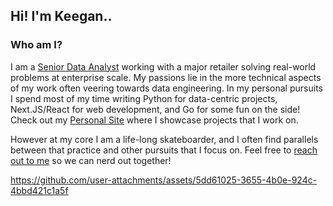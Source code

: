 ## Hi! I'm Keegan..

### Who am I?
I am a [Senior Data Analyst](https://www.linkedin.com/in/keeganpatton/) working with a major retailer solving real-world problems at enterprise scale. My passions lie in the more technical aspects of my work often veering towards data engineering. In my personal pursuits I spend most of my time writing Python for data-centric projects, Next.JS/React for web development, and Go for some fun on the side! Check out my [Personal Site](https://www.keeganpatton.dev/) where I showcase projects that I work on.

However at my core I am a life-long skateboarder, and I often find parallels between that practice and other pursuits that I focus on. Feel free to [reach out to me](https://www.keeganpatton.dev/contact) so we can nerd out together!

https://github.com/user-attachments/assets/5dd61025-3655-4b0e-924c-4bbd421c1a5f
